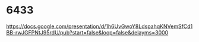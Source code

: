 # 6433
https://docs.google.com/presentation/d/1h6UvGwoY8LdspahqKNVemSfCd1BB-rwJGFPNtJ95rdU/pub?start=false&loop=false&delayms=3000
